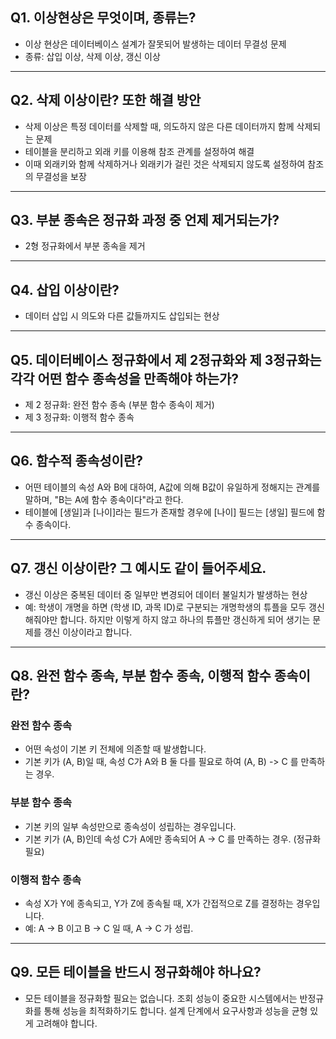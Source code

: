 ## **Q1. 이상현상은 무엇이며, 종류는?**
- 이상 현상은 데이터베이스 설계가 잘못되어 발생하는 데이터 무결성 문제
- 종류: 삽입 이상, 삭제 이상, 갱신 이상

---

## **Q2. 삭제 이상이란? 또한 해결 방안**
- 삭제 이상은 특정 데이터를 삭제할 때, 의도하지 않은 다른 데이터까지 함께 삭제되는 문제
- 테이블을 분리하고 외래 키를 이용해 참조 관계를 설정하여 해결
- 이때 외래키와 함께 삭제하거나 외래키가 걸린 것은 삭제되지 않도록 설정하여 참조의 무결성을 보장

---

## **Q3. 부분 종속은 정규화 과정 중 언제 제거되는가?**
- 2형 정규화에서 부분 종속을 제거

---

## **Q4. 삽입 이상이란?**
- 데이터 삽입 시 의도와 다른 값들까지도 삽입되는 현상

---

## **Q5. 데이터베이스 정규화에서 제 2정규화와 제 3정규화는 각각 어떤 함수 종속성을 만족해야 하는가?**
- 제 2 정규화: 완전 함수 종속 (부분 함수 종속이 제거)
- 제 3 정규화: 이행적 함수 종속

---

## **Q6. 함수적 종속성이란?**
- 어떤 테이블의 속성 A와 B에 대하여, A값에 의해 B값이 유일하게 정해지는 관계를 말하며, "B는 A에 함수 종속이다"라고 한다.
- 테이블에 \[생일\]과 \[나이\]라는 필드가 존재할 경우에 \[나이\] 필드는 \[생일\] 필드에 함수 종속이다.

---

## **Q7. 갱신 이상이란? 그 예시도 같이 들어주세요.**
- 갱신 이상은 중복된 데이터 중 일부만 변경되어 데이터 불일치가 발생하는 현상
- 예: 학생이 개명을 하면 (학생 ID, 과목 ID)로 구분되는 개명학생의 튜플을 모두 갱신해줘야만 합니다. 하지만 이렇게 하지 않고 하나의 튜플만 갱신하게 되어 생기는 문제를 갱신 이상이라고 합니다.

---

## **Q8. 완전 함수 종속, 부분 함수 종속, 이행적 함수 종속이란?**

### 완전 함수 종속
- 어떤 속성이 기본 키 전체에 의존할 때 발생합니다.
- 기본 키가 (A, B)일 때, 속성 C가 A와 B 둘 다를 필요로 하여 (A, B) -> C 를 만족하는 경우.

### 부분 함수 종속
- 기본 키의 일부 속성만으로 종속성이 성립하는 경우입니다.
- 기본 키가 (A, B)인데 속성 C가 A에만 종속되어 A -> C 를 만족하는 경우. (정규화 필요)

### 이행적 함수 종속
- 속성 X가 Y에 종속되고, Y가 Z에 종속될 때, X가 간접적으로 Z를 결정하는 경우입니다.
- 예: A -> B 이고 B -> C 일 때, A -> C 가 성립.

---

## **Q9. 모든 테이블을 반드시 정규화해야 하나요?**
- 모든 테이블을 정규화할 필요는 없습니다. 조회 성능이 중요한 시스템에서는 반정규화를 통해 성능을 최적화하기도 합니다. 설계 단계에서 요구사항과 성능을 균형 있게 고려해야 합니다.
